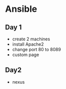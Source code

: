 # Ansible
## Day 1 
- create 2 machines
- install Apache2
- change port 80 to 8089 
- custom page

## Day2 
- nexus
